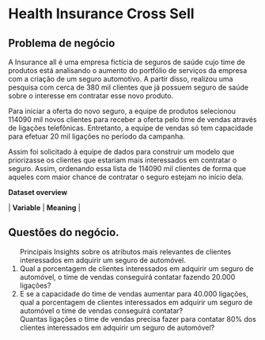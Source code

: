 # Health Insurance Cross Sell

## Problema de negócio

A Insurance all é uma empresa fictícia de seguros de saúde cujo time de produtos está analisando o aumento do portfólio de serviços da empresa com a criação de um seguro automotivo. A partir disso, realizou uma pesquisa com cerca de 380 mil clientes que já possuem seguro de saúde sobre o interesse em contratar esse novo produto.

Para iniciar a oferta do novo seguro, a equipe de produtos selecionou 114090 mil novos clientes para receber a oferta pelo time de vendas através de ligações telefônicas. Entretanto, a equipe de vendas só tem capacidade para efetuar 20 mil ligações no período da campanha.

Assim foi solicitado à equipe de dados para construir um modelo que priorizasse os clientes que estariam mais interessados em contratar o seguro. Assim, ordenando essa lista de 114090 mil clientes de forma que aqueles com maior chance de contratar o seguro estejam no início dela.

**Dataset overview**


| **Variable** | **Meaning** |


## Questões do negócio.
<ol>
Principais Insights sobre os atributos mais relevantes de clientes interessados em adquirir um seguro de automóvel.
    
 <li>Qual a porcentagem de clientes interessados em adquirir um seguro de automóvel, o time de vendas conseguirá contatar fazendo 20.000 ligações?
 </li>
<li>
 E se a capacidade do time de vendas aumentar para 40.000 ligações, qual a porcentagem de clientes interessados em adquirir um seguro de automóvel o time de vendas conseguirá contatar?
</li>
</li>
 Quantas ligações o time de vendas precisa fazer para contatar 80% dos clientes interessados em adquirir um seguro de automóvel?
</li>
</ol>